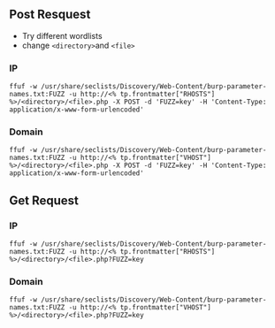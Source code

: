 ## Post Resquest

- Try different wordlists
- change `<directory>`and `<file>`

### IP
```shell
ffuf -w /usr/share/seclists/Discovery/Web-Content/burp-parameter-names.txt:FUZZ -u http://<% tp.frontmatter["RHOSTS"] %>/<directory>/<file>.php -X POST -d 'FUZZ=key' -H 'Content-Type: application/x-www-form-urlencoded'
```

### Domain
```shell
ffuf -w /usr/share/seclists/Discovery/Web-Content/burp-parameter-names.txt:FUZZ -u http://<% tp.frontmatter["VHOST"] %>/<directory>/<file>.php -X POST -d 'FUZZ=key' -H 'Content-Type: application/x-www-form-urlencoded'
```

## Get Request

### IP
```shell
ffuf -w /usr/share/seclists/Discovery/Web-Content/burp-parameter-names.txt:FUZZ -u http://<% tp.frontmatter["RHOSTS"] %>/<directory>/<file>.php?FUZZ=key
```

### Domain
```shell
ffuf -w /usr/share/seclists/Discovery/Web-Content/burp-parameter-names.txt:FUZZ -u http://<% tp.frontmatter["VHOST"] %>/<directory>/<file>.php?FUZZ=key
```
